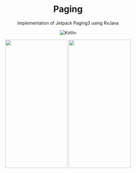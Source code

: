 # <div align="center" >Paging</div>

<div align="center">Implementation of Jetpack Paging3 using RxJava
  
<br />

![Kotlin](https://img.shields.io/badge/Kotlin-Language-purple?logo=Kotlin)
<br />
</div>

<div align="center">
<img src="docs/paging1.gif" width="200" height="412"/>
<img src="docs/paging2.gif" width="200" height="412"/>
</div>
